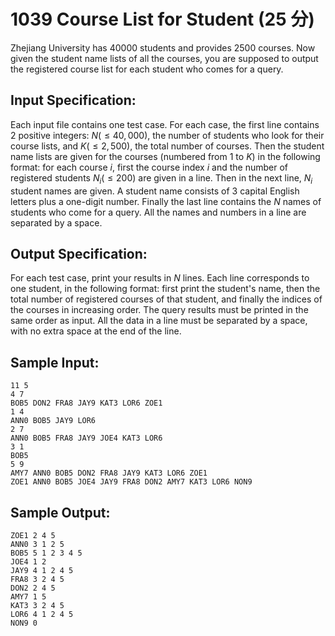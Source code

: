 # 1039 Course List for Student (25 分)

Zhejiang University has 40000 students and provides 2500 courses. Now given the student name lists of all the courses, you are supposed to output the registered course list for each student who comes for a query.

## Input Specification:
Each input file contains one test case. For each case, the first line contains 2 positive integers: $N (≤ 40,000)$, the number of students who look for their course lists, and $K (≤ 2,500)$, the total number of courses. Then the student name lists are given for the courses (numbered from 1 to $K$) in the following format: for each course $i$, first the course index $i$ and the number of registered students $N_i (≤ 200)$ are given in a line. Then in the next line, $N_i$ student names are given. A student name consists of 3 capital English letters plus a one-digit number. Finally the last line contains the $N$ names of students who come for a query. All the names and numbers in a line are separated by a space.

## Output Specification:
For each test case, print your results in $N$ lines. Each line corresponds to one student, in the following format: first print the student's name, then the total number of registered courses of that student, and finally the indices of the courses in increasing order. The query results must be printed in the same order as input. All the data in a line must be separated by a space, with no extra space at the end of the line.

## Sample Input:
```
11 5
4 7
BOB5 DON2 FRA8 JAY9 KAT3 LOR6 ZOE1
1 4
ANN0 BOB5 JAY9 LOR6
2 7
ANN0 BOB5 FRA8 JAY9 JOE4 KAT3 LOR6
3 1
BOB5
5 9
AMY7 ANN0 BOB5 DON2 FRA8 JAY9 KAT3 LOR6 ZOE1
ZOE1 ANN0 BOB5 JOE4 JAY9 FRA8 DON2 AMY7 KAT3 LOR6 NON9
```

## Sample Output:
```
ZOE1 2 4 5
ANN0 3 1 2 5
BOB5 5 1 2 3 4 5
JOE4 1 2
JAY9 4 1 2 4 5
FRA8 3 2 4 5
DON2 2 4 5
AMY7 1 5
KAT3 3 2 4 5
LOR6 4 1 2 4 5
NON9 0
```
